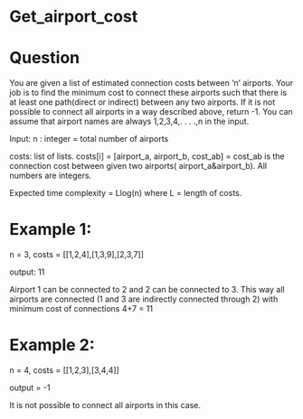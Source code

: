 # Get_airport_cost

# Question 

You are given a list of estimated connection costs between ‘n’ airports. Your job is to find the
minimum cost to connect these airports such that there is at least one path(direct or indirect)
between any two airports. If it is not possible to connect all airports in a way described above,
return -1. You can assume that airport names are always 1,2,3,4,. . . .,n in the input.

Input: n : integer = total number of airports

costs: list of lists. costs[i] = [airport_a, airport_b, cost_ab] = cost_ab is the connection cost
between given two airports( airport_a&airport_b). All numbers are integers.

Expected time complexity = Llog(n) where L = length of costs.

# Example 1:

n = 3, costs = [[1,2,4],[1,3,9],[2,3,7]]

output: 11

Airport 1 can be connected to 2 and 2 can be connected to 3. This way all airports
are connected (1 and 3 are indirectly connected through 2)
with minimum cost of connections 4+7 = 11

# Example 2:

n = 4, costs = [[1,2,3],[3,4,4]]

output = -1

It is not possible to connect
all airports in this case.
